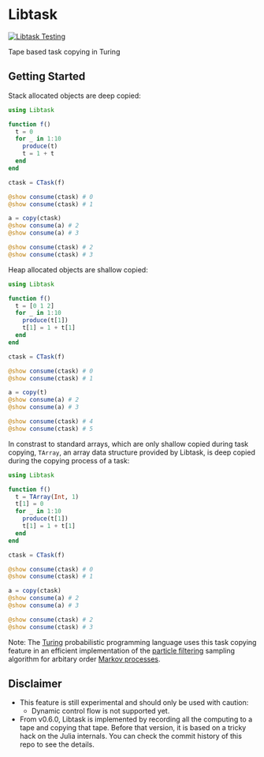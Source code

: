 # Libtask

[![Libtask Testing](https://github.com/TuringLang/Libtask.jl/workflows/Libtask%20Testing/badge.svg)](https://github.com/TuringLang/Libtask.jl/actions?branch=master)

Tape based task copying in Turing

## Getting Started

Stack allocated objects are deep copied:

```julia
using Libtask

function f()
  t = 0
  for _ in 1:10
    produce(t)
    t = 1 + t
  end
end

ctask = CTask(f)

@show consume(ctask) # 0
@show consume(ctask) # 1

a = copy(ctask)
@show consume(a) # 2
@show consume(a) # 3

@show consume(ctask) # 2
@show consume(ctask) # 3
```

Heap allocated objects are shallow copied:

```julia
using Libtask

function f()
  t = [0 1 2]
  for _ in 1:10
    produce(t[1])
    t[1] = 1 + t[1]
  end
end

ctask = CTask(f)

@show consume(ctask) # 0
@show consume(ctask) # 1

a = copy(t)
@show consume(a) # 2
@show consume(a) # 3

@show consume(ctask) # 4
@show consume(ctask) # 5
```

In constrast to standard arrays, which are only shallow copied during
task copying, `TArray`, an array data structure provided by Libtask,
is deep copied during the copying process of a task:

```julia
using Libtask

function f()
  t = TArray(Int, 1)
  t[1] = 0
  for _ in 1:10
    produce(t[1])
    t[1] = 1 + t[1]
  end
end

ctask = CTask(f)

@show consume(ctask) # 0
@show consume(ctask) # 1

a = copy(ctask)
@show consume(a) # 2
@show consume(a) # 3

@show consume(ctask) # 2
@show consume(ctask) # 3
```

Note: The [Turing](https://github.com/TuringLang/Turing.jl)
probabilistic programming language uses this task copying feature in
an efficient implementation of the [particle
filtering](https://en.wikipedia.org/wiki/Particle_filter) sampling
algorithm for arbitary order [Markov
processes](https://en.wikipedia.org/wiki/Markov_model#Hidden_Markov_model).

## Disclaimer

- This feature is still experimental and should only be used with caution:
  - Dynamic control flow is not supported yet.
- From v0.6.0, Libtask is implemented by recording all the computing
  to a tape and copying that tape. Before that version, it is based on
  a tricky hack on the Julia internals. You can check the commit
  history of this repo to see the details.
